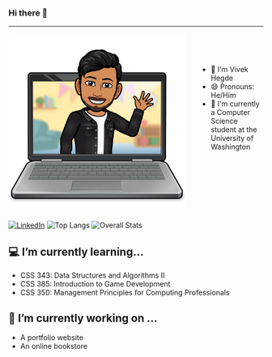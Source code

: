 ### Hi there 👋
---
<img align = "left" style="margin-right: 50px" width = 350px src=./imgs/laptop-wave.png>

<p>&nbsp;</p>
<p>&nbsp;</p>

- :boy: I'm Vivek Hegde
- 😄 Pronouns: He/Him
- :school: I'm currently a Computer Science student at the University of Washington

<p>&nbsp;</p>
<p>&nbsp;</p>

<p>&nbsp;</p>
<p>&nbsp;</p>
<!-- <p>&nbsp;</p> -->

<a href="https://www.linkedin.com/in/viv-hegde/">![LinkedIn](https://img.shields.io/badge/LinkedIn-0077B5?style=for-the-badge&logo=linkedin&logoColor=white)</a>
![Top Langs](https://github-readme-stats.vercel.app/api/top-langs/?username=Viv-Hegde&layout=compact)
![Overall Stats](https://github-readme-stats.vercel.app/api?username=Viv-Hegde&count_private=true&show_icons=true&hide=contribs)
<!--
**Viv-Hegde/Viv-Hegde** is a ✨ _special_ ✨ repository because its `README.md` (this file) appears on your GitHub profile.

Here are some ideas to get you started: -->

## :computer: I’m currently learning...
- CSS 343: Data Structures and Algorithms II
- CSS 385: Introduction to Game Development
- CSS 350: Management Principles for Computing Professionals

## 🔭 I’m currently working on ...
- A portfolio website
- An online bookstore
<!-- - 👯 I’m looking to collaborate on ...
- 🤔 I’m looking for help with ...
- 💬 Ask me about ...
- 📫 How to reach me: ...

- ⚡ Fun fact: ... -->

